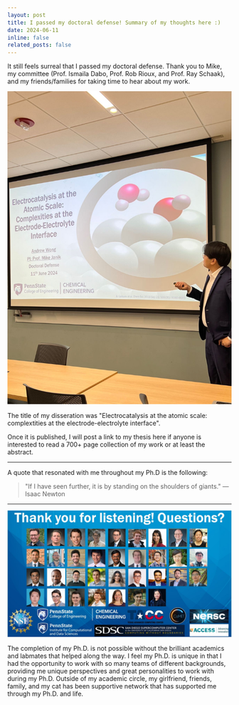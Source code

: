 ```yaml
---
layout: post
title: I passed my doctoral defense! Summary of my thoughts here :)
date: 2024-06-11
inline: false
related_posts: false
---
```


It still feels surreal that I passed my doctoral defense. Thank you to Mike, my committee (Prof. Ismaila Dabo, Prof. Rob Rioux, and Prof. Ray Schaak), and my friends/families for taking time to hear about my work.

![DEFENSE.jpeg](/assets/img/DEFENSE.jpeg)

The title of my disseration was "Electrocatalysis at the atomic scale: complextities at the electrode-electrolyte interface".

Once it is published, I will post a link to my thesis here if anyone is interested to read a 700+ page collection of my work or at least the abstract.

---
A quote that resonated with me throughout my Ph.D is the following:
> "If I have seen further, it is by standing on the shoulders of giants."
> —Isaac Newton
---

![DEFENSE1.jpeg](/assets/img/DEFENSE1.jpeg)

The completion of my Ph.D. is not possible without the brilliant academics and labmates that helped along the way. I feel my Ph.D. is unique in that I had the opportunity to work with so many teams of different backgrounds, providing me unique perspectives and great personalities to work with during my Ph.D.
Outside of my academic circle, my girlfriend, friends, family, and my cat has been supportive network that has supported me through my Ph.D. and life. 
